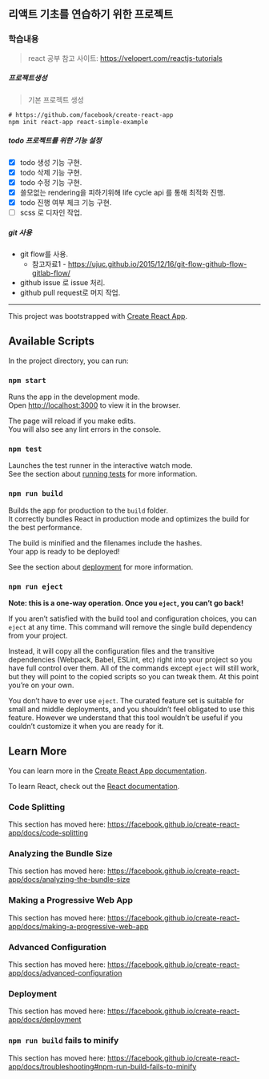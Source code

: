 ## 리액트 기초를 연습하기 위한 프로젝트

### 학습내용
> react 공부 참고 사이트: https://velopert.com/reactjs-tutorials

##### 프로젝트생성
> 기본 프로젝트 생성

```
# https://github.com/facebook/create-react-app
npm init react-app react-simple-example
```

##### todo 프로젝트를 위한 기능 설정
 - [X] todo 생성 기능 구현.
 - [X] todo 삭제 기능 구현.
 - [X] todo 수정 기능 구현.
 - [X] 쓸모없는 rendering을 피하기위해 life cycle api 를 통해 최적화 진행.
 - [X] todo 진행 여부 체크 기능 구현. 
 - [ ] scss 로 디자인 작업.

##### git 사용
 - git flow를 사용.
   - 참고자료1 - https://ujuc.github.io/2015/12/16/git-flow-github-flow-gitlab-flow/
 - github issue 로 issue 처리.
 - github pull request로 머지 작업.

---

This project was bootstrapped with [Create React App](https://github.com/facebook/create-react-app).

## Available Scripts

In the project directory, you can run:

### `npm start`

Runs the app in the development mode.<br>
Open [http://localhost:3000](http://localhost:3000) to view it in the browser.

The page will reload if you make edits.<br>
You will also see any lint errors in the console.

### `npm test`

Launches the test runner in the interactive watch mode.<br>
See the section about [running tests](https://facebook.github.io/create-react-app/docs/running-tests) for more information.

### `npm run build`

Builds the app for production to the `build` folder.<br>
It correctly bundles React in production mode and optimizes the build for the best performance.

The build is minified and the filenames include the hashes.<br>
Your app is ready to be deployed!

See the section about [deployment](https://facebook.github.io/create-react-app/docs/deployment) for more information.

### `npm run eject`

**Note: this is a one-way operation. Once you `eject`, you can’t go back!**

If you aren’t satisfied with the build tool and configuration choices, you can `eject` at any time. This command will remove the single build dependency from your project.

Instead, it will copy all the configuration files and the transitive dependencies (Webpack, Babel, ESLint, etc) right into your project so you have full control over them. All of the commands except `eject` will still work, but they will point to the copied scripts so you can tweak them. At this point you’re on your own.

You don’t have to ever use `eject`. The curated feature set is suitable for small and middle deployments, and you shouldn’t feel obligated to use this feature. However we understand that this tool wouldn’t be useful if you couldn’t customize it when you are ready for it.

## Learn More

You can learn more in the [Create React App documentation](https://facebook.github.io/create-react-app/docs/getting-started).

To learn React, check out the [React documentation](https://reactjs.org/).

### Code Splitting

This section has moved here: https://facebook.github.io/create-react-app/docs/code-splitting

### Analyzing the Bundle Size

This section has moved here: https://facebook.github.io/create-react-app/docs/analyzing-the-bundle-size

### Making a Progressive Web App

This section has moved here: https://facebook.github.io/create-react-app/docs/making-a-progressive-web-app

### Advanced Configuration

This section has moved here: https://facebook.github.io/create-react-app/docs/advanced-configuration

### Deployment

This section has moved here: https://facebook.github.io/create-react-app/docs/deployment

### `npm run build` fails to minify

This section has moved here: https://facebook.github.io/create-react-app/docs/troubleshooting#npm-run-build-fails-to-minify
